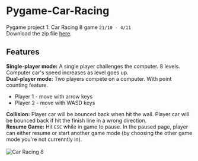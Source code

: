 # Pygame-Car-Racing
Pygame project 1: Car Racing 8 game  `21/10 - 4/11`  
Download the zip file [here](https://github.com/eugene0527/Pygame-Car-Racing/blob/main/Car%20Racing/car-racing-8.zip).

 ## Features
**Single-player mode:** A single player challenges the computer. 8 levels. Computer car's speed increases as level goes up.  
**Dual-player mode:** Two players compete on a computer. With point counting feature.  
  - Player 1 - move with arrow keys  
  - Player 2 - move with WASD keys  

**Collision:** Player car will be bounced back when hit the wall. Player car will be bounced back if hit the finish line in a wrong direction.  
**Resume Game:** Hit `ESC` while in game to pause. In the paused page, player can either resume or start another game mode (by choosing the other game mode you're not currenntly in).<br><br>
![Car Racing 8](https://user-images.githubusercontent.com/83873822/142865545-643bdaee-5a16-4475-97a3-d687e902ebb0.png)
